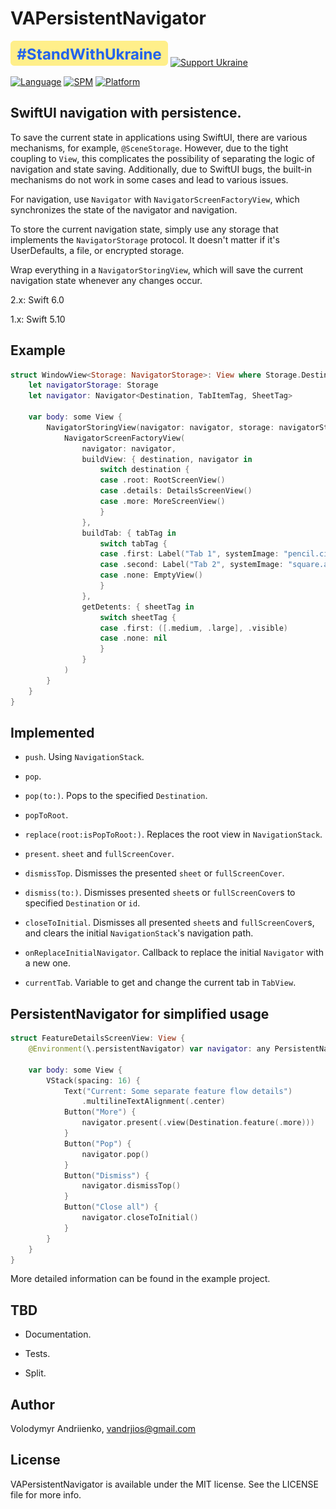# VAPersistentNavigator


[![StandWithUkraine](https://raw.githubusercontent.com/vshymanskyy/StandWithUkraine/main/badges/StandWithUkraine.svg)](https://github.com/vshymanskyy/StandWithUkraine/blob/main/docs/README.md)
[![Support Ukraine](https://img.shields.io/badge/Support-Ukraine-FFD500?style=flat&labelColor=005BBB)](https://opensource.fb.com/support-ukraine)


[![Language](https://img.shields.io/badge/language-Swift%206.0-orangered.svg?style=flat)](https://www.swift.org)
[![SPM](https://img.shields.io/badge/SPM-compatible-limegreen.svg?style=flat)](https://github.com/apple/swift-package-manager)
[![Platform](https://img.shields.io/badge/platform-iOS%20%7C%20watchOS%20%7C%20tvOS%20%7C%20macOS%20%7C%20macCatalyst-lightgray.svg?style=flat)](https://developer.apple.com/discover)


## SwiftUI navigation with persistence.


To save the current state in applications using SwiftUI, there are various mechanisms, for example, `@SceneStorage`. However, due to the tight coupling to `View`, this complicates the possibility of separating the logic of navigation and state saving. Additionally, due to SwiftUI bugs, the built-in mechanisms do not work in some cases and lead to various issues.

For navigation, use `Navigator` with `NavigatorScreenFactoryView`, which synchronizes the state of the navigator and navigation.

To store the current navigation state, simply use any storage that implements the `NavigatorStorage` protocol. It doesn't matter if it's UserDefaults, a file, or encrypted storage. 

Wrap everything in a `NavigatorStoringView`, which will save the current navigation state whenever any changes occur.


2.x: Swift 6.0

1.x: Swift 5.10


## Example


```swift
struct WindowView<Storage: NavigatorStorage>: View where Storage.Destination == Destination, Storage.TabItemTag == TabItemTag, Storage.SheetTag == SheetTag {
    let navigatorStorage: Storage
    let navigator: Navigator<Destination, TabItemTag, SheetTag>

    var body: some View {
        NavigatorStoringView(navigator: navigator, storage: navigatorStorage) {
            NavigatorScreenFactoryView(
                navigator: navigator, 
                buildView: { destination, navigator in
                    switch destination {
                    case .root: RootScreenView()
                    case .details: DetailsScreenView()
                    case .more: MoreScreenView()
                    }
                },
                buildTab: { tabTag in
                    switch tabTag {
                    case .first: Label("Tab 1", systemImage: "pencil.circle")
                    case .second: Label("Tab 2", systemImage: "square.and.pencil.circle")
                    case .none: EmptyView()
                    }
                },
                getDetents: { sheetTag in
                    switch sheetTag {
                    case .first: ([.medium, .large], .visible)
                    case .none: nil
                    }
                }
            )
        }
    }
}
```


## Implemented


- `push`. Using `NavigationStack`.

- `pop`.

- `pop(to:)`. Pops to the specified `Destination`.

- `popToRoot`.

- `replace(root:isPopToRoot:)`. Replaces the root view in `NavigationStack`.

- `present`. `sheet` and `fullScreenCover`.

- `dismissTop`. Dismisses the presented `sheet` or `fullScreenCover`.

- `dismiss(to:)`. Dismisses presented `sheet`s or `fullScreenCover`s to specified `Destination` or `id`.

- `closeToInitial`. Dismisses all presented `sheet`s and `fullScreenCover`s, and clears the initial `NavigationStack`'s navigation path.

- `onReplaceInitialNavigator`. Callback to replace the initial `Navigator` with a new one.

- `currentTab`. Variable to get and change the current tab in `TabView`.


## PersistentNavigator for simplified usage


```swift
struct FeatureDetailsScreenView: View {
    @Environment(\.persistentNavigator) var navigator: any PersistentNavigator

    var body: some View {
        VStack(spacing: 16) {
            Text("Current: Some separate feature flow details")
                .multilineTextAlignment(.center)
            Button("More") {
                navigator.present(.view(Destination.feature(.more)))
            }
            Button("Pop") {
                navigator.pop()
            }
            Button("Dismiss") {
                navigator.dismissTop()
            }
            Button("Close all") {
                navigator.closeToInitial()
            }
        }
    }
}
```


More detailed information can be found in the example project.


## TBD


- Documentation.

- Tests.

- Split.


## Author


Volodymyr Andriienko, vandrjios@gmail.com


## License


VAPersistentNavigator is available under the MIT license. See the LICENSE file for more info.
